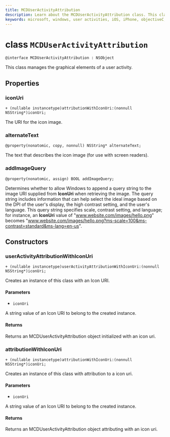 ```yaml
---
title: MCDUserActivityAttribution
description: Learn about the MCDUserActivityAttribution class. This class manages the graphical elements of a user activity.
keywords: microsoft, windows, user activities, iOS, iPhone, objectiveC, connected devices, Project Rome 
---
```


# class `MCDUserActivityAttribution`

```
@interface MCDUserActivityAttribution : NSObject
```

This class manages the graphical elements of a user activity.

## Properties

### iconUri
`+ (nullable instancetype)attributionWithIconUri:(nonnull NSString*)iconUri;`

The URI for the icon image.

### alternateText
`@property(nonatomic, copy, nonnull) NSString* alternateText;`

The text that describes the icon image (for use with screen readers).

### addImageQuery
`@property(nonatomic, assign) BOOL addImageQuery;`

Determines whether to allow Windows to append a query string to the image URI supplied from **IconUri** when retrieving the image. The query string includes information that can help select the ideal image based on the DPI of the user's display, the high contrast setting, and the user's language. This query string specifies scale, contrast setting, and language; for instance, an **IconUri** value of "www.website.com/images/hello.png" becomes "www.website.com/images/hello.png?ms-scale=100&ms-contrast=standard&ms-lang=en-us".

## Constructors

### userActivityAttributionWithIconUri
`+ (nullable instancetype)userActivityAttributionWithIconUri:(nonnull NSString*)iconUri;`

Creates an instance of this class with an Icon URI.

#### Parameters
* `iconUri` 

A string value of an Icon URI to belong to the created instance.

#### Returns
Returns an MCDUserActivityAttribution object initialized with an icon uri.

### attributionWithIconUri
`+ (nullable instancetype)attributionWithIconUri:(nonnull NSString*)iconUri;`

Creates an instance of this class with attribution to a icon uri.

#### Parameters
* `iconUri` 

A string value of an Icon URI to belong to the created instance.

#### Returns
Returns an MCDUserActivityAttribution object attributing with an icon uri.